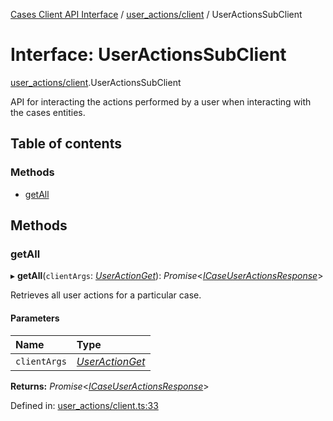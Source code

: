 [Cases Client API Interface](../cases_client_api.md) / [user_actions/client](../modules/user_actions_client.md) / UserActionsSubClient

# Interface: UserActionsSubClient

[user_actions/client](../modules/user_actions_client.md).UserActionsSubClient

API for interacting the actions performed by a user when interacting with the cases entities.

## Table of contents

### Methods

- [getAll](user_actions_client.useractionssubclient.md#getall)

## Methods

### getAll

▸ **getAll**(`clientArgs`: [*UserActionGet*](user_actions_client.useractionget.md)): *Promise*<[*ICaseUserActionsResponse*](typedoc_interfaces.icaseuseractionsresponse.md)\>

Retrieves all user actions for a particular case.

#### Parameters

| Name | Type |
| :------ | :------ |
| `clientArgs` | [*UserActionGet*](user_actions_client.useractionget.md) |

**Returns:** *Promise*<[*ICaseUserActionsResponse*](typedoc_interfaces.icaseuseractionsresponse.md)\>

Defined in: [user_actions/client.ts:33](https://github.com/jonathan-buttner/kibana/blob/1e8ae1f6ba4/x-pack/plugins/cases/server/client/user_actions/client.ts#L33)
